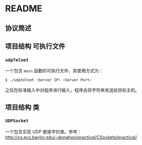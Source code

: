 # README

## 协议简述

## 项目结构 可执行文件

### `udpTelnet`

一个包含 `main` 函数的可执行文件，其使用方式为：

```bash
$ ./udptelnet <Server IP> <Server Port>
```

之后在标准输入中对程序进行输入，程序会将字符串发送给目标主机。

## 项目结构 类

### `UDPSocket`

一个包含实现 UDP 套接字的类。参考：http://cs.ecs.baylor.edu/~donahoo/practical/CSockets/practical/